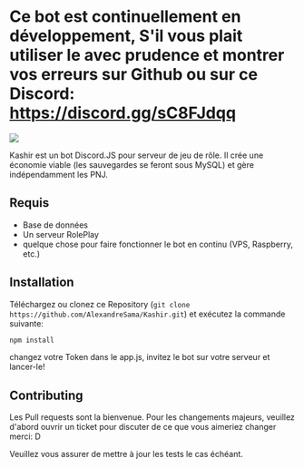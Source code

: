# Ce bot est continuellement en développement, S'il vous plait utiliser le avec prudence et montrer vos erreurs sur Github ou sur ce Discord: https://discord.gg/sC8FJdqq

<img src="https://zupimages.net/up/20/43/61o3.png">

Kashir est un bot Discord.JS pour serveur de jeu de rôle. Il crée une économie viable (les sauvegardes se feront sous MySQL) et gère indépendamment les PNJ.

## Requis

- Base de données
- Un serveur RolePlay
- quelque chose pour faire fonctionner le bot en continu (VPS, Raspberry, etc.)

## Installation

Téléchargez ou clonez ce Repository (`git clone https://github.com/AlexandreSama/Kashir.git`) et exécutez la commande suivante:

```bash
npm install
```

changez votre Token dans le app.js, invitez le bot sur votre serveur et lancer-le!

## Contributing

Les Pull requests sont la bienvenue. Pour les changements majeurs, veuillez d'abord ouvrir un ticket pour discuter de ce que vous aimeriez changer merci: D

Veuillez vous assurer de mettre à jour les tests le cas échéant.
